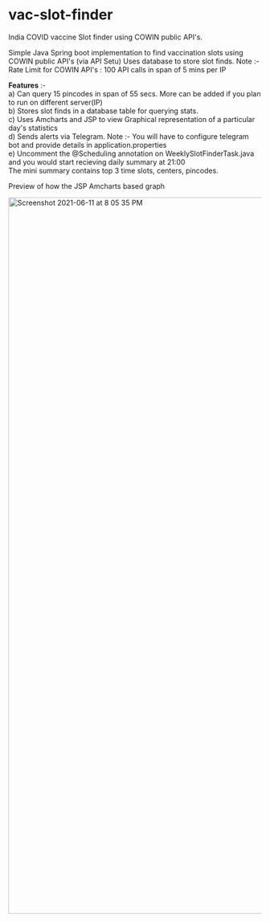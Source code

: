 # vac-slot-finder
India COVID vaccine Slot finder using COWIN public API's.

Simple Java Spring boot implementation to find vaccination slots using COWIN public API's (via API Setu)
Uses database to store slot finds.
Note :- Rate Limit for COWIN API's : 100 API calls in span of 5 mins per IP

<b>Features</b> :- <br>
a) Can query 15 pincodes in span of 55 secs. More can be added if you plan to run on different server(IP) <br>
b) Stores slot finds in a database table for querying stats.<br>
c) Uses Amcharts and JSP to view Graphical representation of a particular day's statistics<br>
d) Sends alerts via Telegram. Note :- You will have to configure telegram bot and provide details in application.properties<br>
e) Uncomment the @Scheduling annotation on WeeklySlotFinderTask.java and you would start recieving daily summary at 21:00<br>
   The mini summary contains top 3 time slots, centers, pincodes.<br>
  
  Preview of how the JSP Amcharts based graph<br>
  
  <img width="1427" alt="Screenshot 2021-06-11 at 8 05 35 PM" src="https://user-images.githubusercontent.com/12975575/121778285-e6669880-cbb3-11eb-9a91-6cb7ba80cb6d.png">

